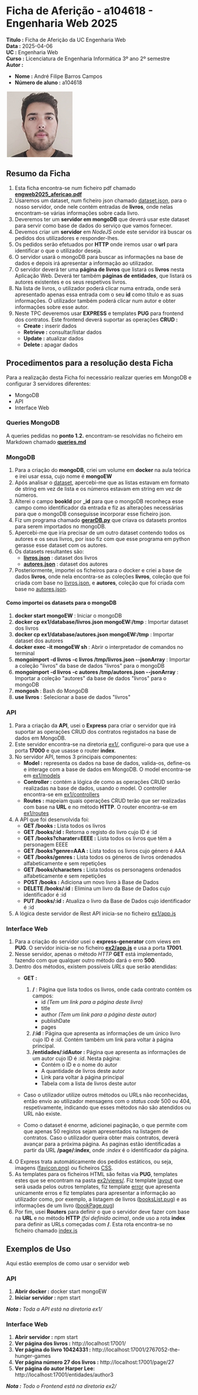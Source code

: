 # Ficha de Aferição - a104618 - Engenharia Web 2025

**Titulo :** Ficha de Aferição da UC Engenharia Web  
**Data :** 2025-04-06  
**UC :** Engenharia Web  
**Curso :** Licenciatura de Engenharia Informática 3º ano 2º semestre  
**Autor :**  
- **Nome :** André Filipe Barros Campos  
- **Número de aluno :** a104618  

![Fotografia do Aluno](../image.png)

## Resumo da Ficha

1. Esta ficha encontra-se num ficheiro pdf chamado **[engweb2025_afericao.pdf](engweb2025_afericao.pdf)**
2. Usaremos um dataset, num ficheiro json chamado [dataset.json](ex1/database/dataset.json), para o nosso servidor, onde nele contém entradas de **livros**, onde nelas encontram-se várias informações sobre cada livro.
2. Deveremos ter um **servidor em mongoDB** que deverá usar este dataset para servir como base de dados do serviço que vamos fornecer.  
3. Devemos criar um **servidor** em _NodeJS_ onde este servidor irá buscar os pedidos dos utilizadores e responder-lhes.  
4. Os pedidos serão efetuados por **HTTP** onde iremos usar o **url** para identificar o que o utilizador deseja.  
5. O servidor usará o mongoDB para buscar as informações na base de dados e depois irá apresentar a informação ao utilizador.  
6. O servidor deverá ter uma **página de livros** que listará os **livros** nesta Aplicação Web. Deverá ter também **páginas de entidades**, que listará os autores existentes e os seus respetivos livros.
7. Na lista de livros, o utilizador poderá clicar numa entrada, onde será apresentado apenas essa entrada com o seu **id** como título e as suas informações. O utilizador também poderá clicar num autor e obter informações sobre esse autor.
8. Neste TPC deveremos usar **EXPRESS** e templates **PUG** para frontend dos contratos. Este frontend deverá suportar as operações **CRUD :**  
    - **Create :** inserir dados
    - **Retrieve :** consultar/listar dados
    - **Update :** atualizar dados
    - **Delete :** apagar dados

## Procedimentos para a resolução desta Ficha

Para a realização desta Ficha foi necessário realizar queries em MongoDB e configurar 3 servidores diferentes: 
- MongoDB
- API
- Interface Web

### Queries MongoDB

A queries pedidas no **ponto 1.2.** encontram-se resolvidas no ficheiro em Markdown chamado **[queries.md](queries.md)**

### MongoDB

1. Para a criação do **mongoDB**, criei um volume em **docker** na aula teórica e irei usar essa, cujo nome é **mongoEW**  
2. Após analisar o [dataset](ex1/database/dataset.json), apercebi-me que as listas estavam em formato de string em vez de lista e os números estavam em string em vez de números.
3. Alterei o campo **bookId** por **_id** para que o mongoDB reconheça esse campo como identificador da entrada e fiz as alterações necessárias para que o mongoDB conseguisse incorporar esse ficheiro json. 
4. Fiz um programa chamado **[gerarDB.py](ex1/database/gerarDB.py)** que criava os datasets prontos para serem importados no mongoDB.
5. Apercebi-me que iria precisar de um outro dataset contendo todos os autores e os seus livros, por isso fiz com que esse programa em python gerasse esse dataset com os autores.
6. Os datasets resultantes são:
    - **[livros.json](ex1/database/livros.json)** : dataset dos livros
    - **[autores.json](ex1/database/autores.json)** : dataset dos autores
7. Posteriormente, importei os ficheiros para o docker e criei a base de dados **livros**, onde nela encontra-se as coleções **livros**, coleção que foi criada com base no [livros.json](ex1/database/livros.json), e **autores**, coleção que foi criada com base no [autores.json](ex1/database/autores.json). 

#### Como importei os datasets para o mongoDB

1. **docker start mongoEW** : Iniciar o mongoDB
2. **docker cp ex1/database/livros.json mongoEW:/tmp** : Importar dataset dos livros
3. **docker cp ex1/database/autores.json mongoEW:/tmp** : Importar dataset dos autores
4. **docker exec -it mongoEW sh** : Abrir o interpretador de comandos no terminal
5. **mongoimport -d livros -c livros /tmp/livros.json --jsonArray** : Importar a coleção "livros" da base de dados "livros" para o mongoDB
6. **mongoimport -d livros -c autores /tmp/autores.json --jsonArray** : Importar a coleção "autores" da base de dados "livros" para o mongoDB
7. **mongosh** : Bash do MongoDB
8. **use livros** : Selecionar a base de dados "livros"

### API

1. Para a criação da **API**, usei o **Express** para criar o servidor que irá suportar as operações CRUD dos contratos registados na base de dados em MongoDB.
2. Este servidor encontra-se na diretoria [ex1/](ex1/), configurei-o para que use a porta **17000** e que usasse o router **index**.
3. No servidor API, temos 3 principais componentes:
    - **Model :** representa os dados na base de dados, valida-os, define-os e interage com a base de dados em MongoDB. O model encontra-se em [ex1/models](ex1/models/)
    - **Controller :** contém a lógica de como as operações CRUD serão realizadas na base de dados, usando o model. O controller encontra-se em [ex1/controllers](ex1/controllers/)
    - **Routes :** mapeiam quais operações CRUD terão que ser realizadas com base na **URL** e no método **HTTP**. O router encontra-se em [ex1/routes](ex1/routes/index.js)
4. A API que foi desenvolvida foi:
    - **GET /books :** Lista todos os livros
    - **GET /books/:id :** Retorna o registo do livro cujo ID é :id
    - **GET /books?charater=EEEE :** Lista todos os livros que têm a personagem EEEE
    - **GET /books?genre=AAA :** Lista todos os livros cujo género é AAA
    - **GET /books/genres :** Lista todos os géneros de livros ordenados alfabeticamente e sem repetições
    - **GET /books/characters :** Lista todos os personagens ordenados alfabeticamente e sem repetições
    - **POST /books :** Adiciona um novo livro à Base de Dados
    - **DELETE /books/:id :** Elimina um livro da Base de Dados cujo identificador é :id
    - **PUT /books/:id :** Atualiza o livro da Base de Dados cujo identificador é :id
5. A lógica deste servidor de Rest API inicia-se no ficheiro [ex1/app.js](ex1/app.js)

### Interface Web

1. Para a criação do servidor usei o **express-generator** com views em **PUG**. O servidor inicia-se no ficheiro **[ex2/app.js](ex2/app.js)** e usa a porta **17001**.
2. Nesse servidor, apenas o método _HTTP_ **GET** está implementado, fazendo com que qualquer outro método dará o erro **500**.  
3. Dentro dos métodos, existem possíveis _URLs_ que serão atendidas:  
    - **GET :**
        1. **/** : Página que lista todos os livros, onde cada contrato contém os campos:
            - id _(Tem um link para a página deste livro)_
            - title
            - author _(Tem um link para a página deste autor)_
            - publishDate
            - pages
        2. **/:id** : Página que apresenta as informações de um único livro cujo ID é _:id_. Contém também um link para voltar à página principal. 
        3. **/entidades/:idAutor :** Página que apresenta as informações de um autor cujo ID é _:id_. Nesta página:
            - Contém o ID e o nome do autor
            - A quantidade de livros deste autor
            - Link para voltar à página principal
            - Tabela com a lista de livros deste autor

    - Caso o utilizador utilize outros métodos ou URLs não reconhecidas, então envio ao utilizador mensagens com o _status code_ 500 ou 404, respetivamente, indicando que esses métodos não são atendidos ou URL não existe. 
    - Como o dataset é enorme, adicionei paginação, o que permite com que apenas 50 registos sejam apresentados na listagem de contratos. Caso o utilizador queira obter mais contratos, deverá avançar para a próxima página. As paginas estão identificadas a partir da URL **/page/:index**, onde _:index_ é o identificador da página. 
4. O Express trata automáticamente dos pedidos estáticos, ou seja, imagens ([favicon.png](ex2/public/images/favicon.png)) ou ficheiros [CSS](ex2/public/stylesheets/w3.css).  
5. As templates para os ficheiros HTML são feitas via **PUG**, templates estes que se encontram na pasta [ex2/views/](ex2/views/). Fiz template [layout](ex2/views/layout.pug) que será usada pelos outros templates, fiz template [error](ex2/views/error.pug) que apresenta unicamente erros e fiz templates para apresentar a informação ao utilizador como, por exemplo, a listagem de livros ([booksList.pug](ex2/views/booksList.pug)) e as informações de um livro ([bookPage.pug](ex2/views/bookPage.pug))
6. Por fim, usei **Routers** para definir o que o servidor deve fazer com base na **URL** e no método **HTTP** _(foi definido acima)_, onde uso a rota **index** para definir as URLs começadas com **/**. Esta rota encontra-se no ficheiro chamado [index.js](ex2/routes/index.js)

## Exemplos de Uso

Aqui estão exemplos de como usar o servidor web

### API

1. **Abrir docker :** docker start mongoEW
2. **Iniciar servidor :** npm start  

_**Nota :** Toda a API está na diretoria ex1/_  

### Interface Web

1. **Abrir servidor :** npm start 
2. **Ver página dos livros :** http://localhost:17001/
3. **Ver página do livro 10424331 :** http://localhost:17001/2767052-the-hunger-games
4. **Ver página número 27 dos livros :** http://localhost:17001/page/27
5. **Ver página do autor Harper Lee:** http://localhost:17001/entidades/author3

_**Nota :** Todo o Frontend está na diretoria ex2/_  
